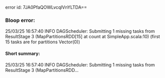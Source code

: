 error id: 7JA0PfaQOWLvcqlVnYLTDA==
### Bloop error:

25/03/25 16:57:40 INFO DAGScheduler: Submitting 1 missing tasks from ResultStage 3 (MapPartitionsRDD[15] at count at SimpleApp.scala:10) (first 15 tasks are for partitions Vector(0))
#### Short summary: 

25/03/25 16:57:40 INFO DAGScheduler: Submitting 1 missing tasks from ResultStage 3 (MapPartitionsRDD...
